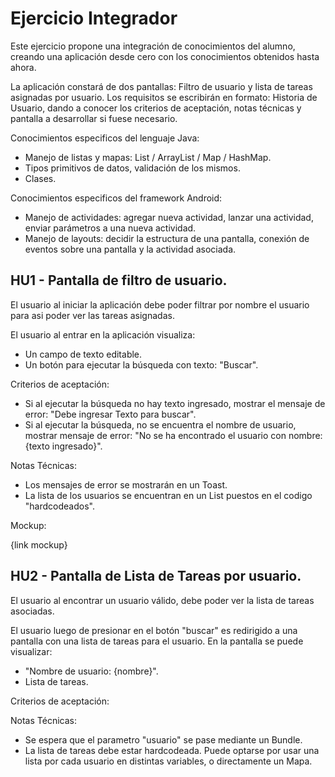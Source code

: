 # Ejercicio Integrador

Este ejercicio propone una integración de conocimientos del alumno, creando una aplicación desde cero con los conocimientos obtenidos hasta ahora.

La aplicación constará de dos pantallas: Filtro de usuario y lista de tareas asignadas por usuario. Los requisitos se escribirán en formato: Historia de Usuario, dando a conocer los criterios de aceptación, notas técnicas y pantalla a desarrollar si fuese necesario.

Conocimientos especificos del lenguaje Java:

- Manejo de listas y mapas: List / ArrayList / Map / HashMap.
- Tipos primitivos de datos, validación de los mismos.
- Clases.

Conocimientos especificos del framework Android:

- Manejo de actividades: agregar nueva actividad, lanzar una actividad, enviar parámetros a una nueva actividad.
- Manejo de layouts: decidir la estructura de una pantalla, conexión de eventos sobre una pantalla y la actividad asociada.

## HU1 - Pantalla de filtro de usuario.

El usuario al iniciar la aplicación debe poder filtrar por nombre el usuario para asi poder ver las tareas asignadas.

El usuario al entrar en la aplicación visualiza:

- Un campo de texto editable.
- Un botón para ejecutar la búsqueda con texto: "Buscar".

Criterios de aceptación:

- Si al ejecutar la búsqueda no hay texto ingresado, mostrar el mensaje de error: "Debe ingresar Texto para buscar".
- Si al ejecutar la búsqueda, no se encuentra el nombre de usuario, mostrar mensaje de error: "No se ha encontrado el usuario con nombre: {texto ingresado}".

Notas Técnicas:

- Los mensajes de error se mostrarán en un Toast.
- La lista de los usuarios se encuentran en un List<String> puestos en el codigo "hardcodeados".

Mockup: 

{link mockup}

## HU2 - Pantalla de Lista de Tareas por usuario.

El usuario al encontrar un usuario válido, debe poder ver la lista de tareas asociadas.

El usuario luego de presionar en el botón "buscar" es redirigido a una pantalla con una lista de tareas para el usuario. En la pantalla se puede visualizar:

- "Nombre de usuario: {nombre}".
- Lista de tareas.

Criterios de aceptación:

Notas Técnicas:

- Se espera que el parametro "usuario" se pase mediante un Bundle.
- La lista de tareas debe estar hardcodeada. Puede optarse por usar una lista por cada usuario en distintas variables, o directamente un Mapa.
